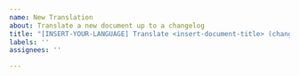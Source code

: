 ```yaml
---
name: New Translation
about: Translate a new document up to a changelog
title: "[INSERT-YOUR-LANGUAGE] Translate <insert-document-title> (changelog <insert-number>)"
labels: ''
assignees: ''

---
```




